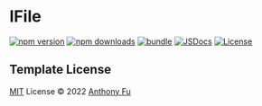 # IFile

[![npm version][npm-version-src]][npm-version-href]
[![npm downloads][npm-downloads-src]][npm-downloads-href]
[![bundle][bundle-src]][bundle-href]
[![JSDocs][jsdocs-src]][jsdocs-href]
[![License][license-src]][license-href]

<!-- Badges -->

[npm-version-src]: https://img.shields.io/npm/v/IFile?style=flat&colorA=080f12&colorB=6e70d4
[npm-version-href]: https://npmjs.com/package/IFile
[npm-downloads-src]: https://img.shields.io/npm/dm/IFile?style=flat&colorA=080f12&colorB=6e70d4
[npm-downloads-href]: https://npmjs.com/package/IFile
[bundle-src]: https://img.shields.io/bundlephobia/minzip/IFile?style=flat&colorA=080f12&colorB=6e70d4&label=minzip
[bundle-href]: https://bundlephobia.com/result?p=IFile
[license-src]: https://img.shields.io/github/license/murongg/IFile.svg?style=flat&colorA=080f12&colorB=6e70d4
[license-href]: https://github.co/IFile/blob/main/LICENSE
[jsdocs-src]: https://img.shields.io/badge/jsdocs-reference-080f12?style=flat&colorA=080f12&colorB=6e70d4
[jsdocs-href]: https://www.jsdocs.io/package/IFile

## Template License

[MIT](./LICENSE) License © 2022 [Anthony Fu](https://github.com/antfu)

